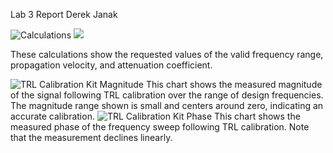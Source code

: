 Lab 3 Report
Derek Janak

![Calculations](ECEN452-Spring2016/Students/derekjanak/Lab3/Lab3_1.jpeg)
![](ECEN452-Spring2016/Students/derekjanak/Lab3/Lab3_2.jpeg)

These calculations show the requested values of the valid frequency range, propagation velocity, and attenuation coefficient.

![TRL Calibration Kit Magnitude](ECEN452-Spring2016/Students/derekjanak/Lab3/Lab_3_Gain.png)
This chart shows the measured magnitude of the signal following TRL calibration over the range of design frequencies.  The magnitude
range shown is small and centers around zero, indicating an accurate calibration.
![TRL Calibration Kit Phase](ECEN452-Spring2016/Students/derekjanak/Lab3/Lab_3_Phase.png)
This chart shows the measured phase of the frequency sweep following TRL calibration.  Note that the measurement declines linearly.
